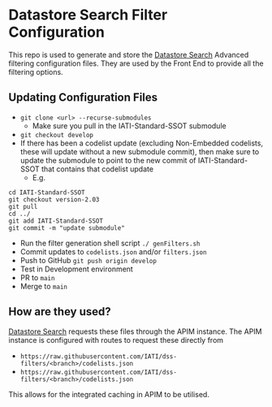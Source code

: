 # Datastore Search Filter Configuration

This repo is used to generate and store the [Datastore Search](https://github.com/IATI/datastore-search) Advanced filtering configuration files. They are used by the Front End to provide all the filtering options.

## Updating Configuration Files

- `git clone <url> --recurse-submodules`
    - Make sure you pull in the IATI-Standard-SSOT submodule
- `git checkout develop`
- If there has been a codelist update (excluding Non-Embedded codelists, these will update without a new submodule commit), then make sure to update the submodule to point to the new commit of IATI-Standard-SSOT that contains that codelist update
    - E.g. 
```
cd IATI-Standard-SSOT
git checkout version-2.03
git pull
cd ../
git add IATI-Standard-SSOT
git commit -m "update submodule"
```
- Run the filter generation shell script `./ genFilters.sh`
- Commit updates to `codelists.json` and/or `filters.json`
- Push to GitHub `git push origin develop`
- Test in Development environment
- PR to `main`
- Merge to `main`

## How are they used?

[Datastore Search](https://github.com/IATI/datastore-search) requests these files through the APIM instance. The APIM instance is configured with routes to request these directly from 

- `https://raw.githubusercontent.com/IATI/dss-filters/<branch>/codelists.json`
- `https://raw.githubusercontent.com/IATI/dss-filters/<branch>/codelists.json`

This allows for the integrated caching in APIM to be utilised.
